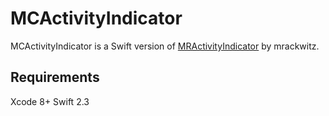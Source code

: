 # MCActivityIndicator

MCActivityIndicator is a Swift version of [MRActivityIndicator](https://github.com/mrackwitz/MRProgress#mractivityindicatorview) by mrackwitz.

## Requirements
Xcode 8+
Swift 2.3
